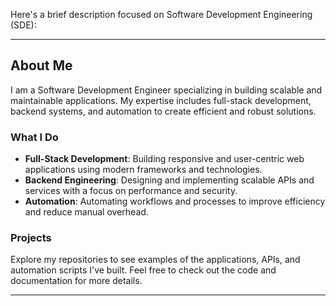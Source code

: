 Here's a brief description focused on Software Development Engineering (SDE):

---

## About Me

I am a Software Development Engineer specializing in building scalable and maintainable applications. My expertise includes full-stack development, backend systems, and automation to create efficient and robust solutions.

### What I Do

- **Full-Stack Development**: Building responsive and user-centric web applications using modern frameworks and technologies.
- **Backend Engineering**: Designing and implementing scalable APIs and services with a focus on performance and security.
- **Automation**: Automating workflows and processes to improve efficiency and reduce manual overhead.

### Projects

Explore my repositories to see examples of the applications, APIs, and automation scripts I've built. Feel free to check out the code and documentation for more details.

---


